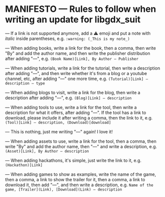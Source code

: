
# MANIFESTO — Rules to follow when writing an update for libgdx_suit

— If a link is not supported anymore, add a :warning: emoji and put a note with _italic_ inside parentheses, e.g. `:warning: (_This is my note_)`

— When adding books, write a link for the book, then a comma, then write "By" and add the author name, and then write the publisher distribution after adding "—", e.g. `(Book Name)[Link], By Author — Publisher`

— When adding tutorials, write a link for the tutorial, then write a description after adding "—", and then write whether it's from a blog or a youtube channel, etc, after adding "—" one more time, e.g. `(Tutorial)[Link] — description — type`

— When adding blogs to visit, write a link for the blog, then write a description after adding "—", e.g. `(Blog)[Link] — description`

— When adding tools to use, write a link for the tool, then write a description for what it offers, after adding "—". If the tool has a link to download, please include it after writing a comma, then the link to it, e.g. `(Tool)[Link] — description, (Download)[download]`

— This is nothing, just me writing "—" again! I love it!

— When adding assets to use, write a link for the tool, then a comma, then write "By" and add the author name, then "—" and write a description, e.g. `(Asset)[Link], By Author — description`

— When adding hackathons, it's simple, just write the link to it, e.g. `(Hackathon)[Link]`

— When adding games to show as examples, write the name of the game, then a comma, a link to show the trailer for it, then a comma, a link to download it, then add "—", and then write a description, e.g. `Name of the game, [Trailer](Link), [Download](Link) — description`
